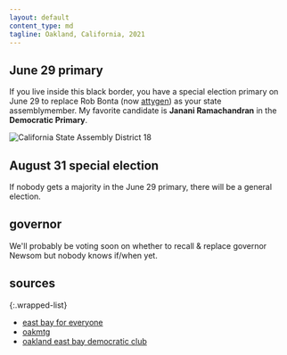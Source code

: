 ```yaml
---
layout: default
content_type: md
tagline: Oakland, California, 2021
---
```


## June 29 primary

If you live inside this black border, you have a special election primary on June 29 to replace Rob Bonta (now [attygen](https://en.wikipedia.org/wiki/Attorney_General_of_California)) as your state assemblymember. My favorite candidate is **Janani Ramachandran** in the **Democratic Primary**.

![California State Assembly District 18](https://cdn.ballotpedia.org/images/2/2c/CA_HD_18.JPG)

## August 31 special election

If nobody gets a majority in the June 29 primary, there will be a general election.

## governor

We'll probably be voting soon on whether to recall & replace governor Newsom but nobody knows if/when yet.

## sources

{:.wrapped-list}
* [east bay for everyone](https://www.youtube.com/watch?v=DUNW19V35bQ)
* [oakmtg](https://www.oakmtg.club/2021/candidates/)
* [oakland east bay democratic club](https://www.youtube.com/watch?v=rPzmEwI0X_I)
